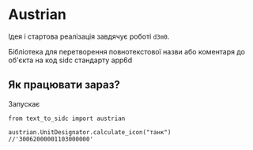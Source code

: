 # Austrian 
Ідея і стартова реалізація завдячує роботі `d3m0`.

Бібліотека для перетворення повнотекстової назви або коментаря до об'єкта на код sidc стандарту app6d

## Як працювати зараз?

Запускає
```
from text_to_sidc import austrian

austrian.UnitDesignator.calculate_icon("танк")
//'30062000001103000000'
```        